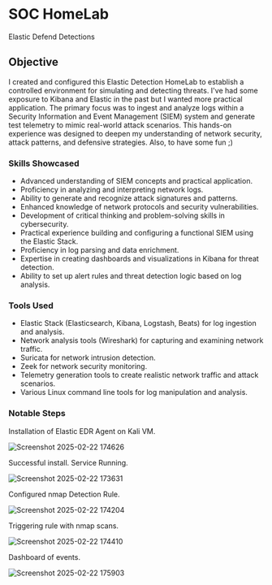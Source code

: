 # SOC HomeLab
Elastic Defend Detections

## Objective

I created and configured this Elastic Detection HomeLab to establish a controlled environment for simulating and detecting threats. I've had some exposure to Kibana and Elastic in the past but I wanted more practical application. The primary focus was to ingest and analyze logs within a Security Information and Event Management (SIEM) system and generate test telemetry to mimic real-world attack scenarios. This hands-on experience was designed to deepen my understanding of network security, attack patterns, and defensive strategies. Also, to have some fun ;)

### Skills Showcased

- Advanced understanding of SIEM concepts and practical application.
- Proficiency in analyzing and interpreting network logs.
- Ability to generate and recognize attack signatures and patterns.
- Enhanced knowledge of network protocols and security vulnerabilities.
- Development of critical thinking and problem-solving skills in cybersecurity.
- Practical experience building and configuring a functional SIEM using the Elastic Stack.
- Proficiency in log parsing and data enrichment.
- Expertise in creating dashboards and visualizations in Kibana for threat detection.
- Ability to set up alert rules and threat detection logic based on log analysis.

### Tools Used

- Elastic Stack (Elasticsearch, Kibana, Logstash, Beats) for log ingestion and analysis.
- Network analysis tools (Wireshark) for capturing and examining network traffic.
- Suricata for network intrusion detection.
- Zeek for network security monitoring.
- Telemetry generation tools to create realistic network traffic and attack scenarios.
- Various Linux command line tools for log manipulation and analysis.

### Notable Steps
Installation of Elastic EDR Agent on Kali VM.

![Screenshot 2025-02-22 174626](https://github.com/user-attachments/assets/df9d28c0-8a68-423b-8962-4f25baf21d43)

Successful install. Service Running.

![Screenshot 2025-02-22 173631](https://github.com/user-attachments/assets/39f081e5-c629-4b72-9cbe-504393ef4e58)

Configured nmap Detection Rule.

![Screenshot 2025-02-22 174204](https://github.com/user-attachments/assets/760e07d8-be37-493f-b0a8-52cb77203605)

Triggering rule with nmap scans.

![Screenshot 2025-02-22 174410](https://github.com/user-attachments/assets/0cc9e51b-501b-4c0a-bb29-0ca19fc1eb4c)

Dashboard of events.

![Screenshot 2025-02-22 175903](https://github.com/user-attachments/assets/faeb5eba-8afb-4fff-8a46-e5e7c41de41f)






